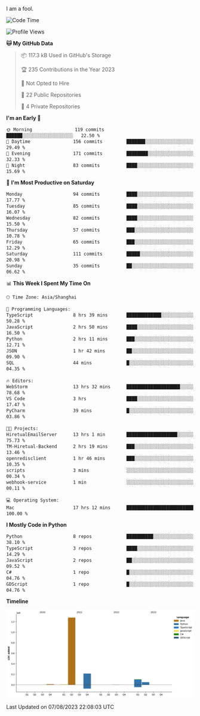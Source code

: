 I am a fool.

<!--START_SECTION:waka-->
![Code Time](http://img.shields.io/badge/Code%20Time-592%20hrs%2014%20mins-blue)

![Profile Views](http://img.shields.io/badge/Profile%20Views-2-blue)

**🐱 My GitHub Data** 

> 📦 117.3 kB Used in GitHub's Storage 
 > 
> 🏆 235 Contributions in the Year 2023
 > 
> 🚫 Not Opted to Hire
 > 
> 📜 22 Public Repositories 
 > 
> 🔑 4 Private Repositories 
 > 
**I'm an Early 🐤** 

```text
🌞 Morning                119 commits         ██████░░░░░░░░░░░░░░░░░░░   22.50 % 
🌆 Daytime                156 commits         ███████░░░░░░░░░░░░░░░░░░   29.49 % 
🌃 Evening                171 commits         ████████░░░░░░░░░░░░░░░░░   32.33 % 
🌙 Night                  83 commits          ████░░░░░░░░░░░░░░░░░░░░░   15.69 % 
```
📅 **I'm Most Productive on Saturday** 

```text
Monday                   94 commits          ████░░░░░░░░░░░░░░░░░░░░░   17.77 % 
Tuesday                  85 commits          ████░░░░░░░░░░░░░░░░░░░░░   16.07 % 
Wednesday                82 commits          ████░░░░░░░░░░░░░░░░░░░░░   15.50 % 
Thursday                 57 commits          ███░░░░░░░░░░░░░░░░░░░░░░   10.78 % 
Friday                   65 commits          ███░░░░░░░░░░░░░░░░░░░░░░   12.29 % 
Saturday                 111 commits         █████░░░░░░░░░░░░░░░░░░░░   20.98 % 
Sunday                   35 commits          ██░░░░░░░░░░░░░░░░░░░░░░░   06.62 % 
```


📊 **This Week I Spent My Time On** 

```text
🕑︎ Time Zone: Asia/Shanghai

💬 Programming Languages: 
TypeScript               8 hrs 39 mins       █████████████░░░░░░░░░░░░   50.28 % 
JavaScript               2 hrs 50 mins       ████░░░░░░░░░░░░░░░░░░░░░   16.50 % 
Python                   2 hrs 11 mins       ███░░░░░░░░░░░░░░░░░░░░░░   12.71 % 
JSON                     1 hr 42 mins        ██░░░░░░░░░░░░░░░░░░░░░░░   09.90 % 
SQL                      44 mins             █░░░░░░░░░░░░░░░░░░░░░░░░   04.35 % 

🔥 Editors: 
WebStorm                 13 hrs 32 mins      ████████████████████░░░░░   78.68 % 
VS Code                  3 hrs               ████░░░░░░░░░░░░░░░░░░░░░   17.47 % 
PyCharm                  39 mins             █░░░░░░░░░░░░░░░░░░░░░░░░   03.86 % 

🐱‍💻 Projects: 
HiretualEmailServer      13 hrs 1 min        ███████████████████░░░░░░   75.73 % 
TM-Hiretual-Backend      2 hrs 19 mins       ███░░░░░░░░░░░░░░░░░░░░░░   13.46 % 
openredisclient          1 hr 46 mins        ███░░░░░░░░░░░░░░░░░░░░░░   10.35 % 
scripts                  3 mins              ░░░░░░░░░░░░░░░░░░░░░░░░░   00.34 % 
webhook-service          1 min               ░░░░░░░░░░░░░░░░░░░░░░░░░   00.11 % 

💻 Operating System: 
Mac                      17 hrs 12 mins      █████████████████████████   100.00 % 
```

**I Mostly Code in Python** 

```text
Python                   8 repos             ██████████░░░░░░░░░░░░░░░   38.10 % 
TypeScript               3 repos             ████░░░░░░░░░░░░░░░░░░░░░   14.29 % 
JavaScript               2 repos             ██░░░░░░░░░░░░░░░░░░░░░░░   09.52 % 
C#                       1 repo              █░░░░░░░░░░░░░░░░░░░░░░░░   04.76 % 
GDScript                 1 repo              █░░░░░░░░░░░░░░░░░░░░░░░░   04.76 % 
```



**Timeline**

![Lines of Code chart](https://raw.githubusercontent.com/VeejaLiu/VeejaLiu/master/assets/bar_graph.png)


 Last Updated on 07/08/2023 22:08:03 UTC
<!--END_SECTION:waka-->
